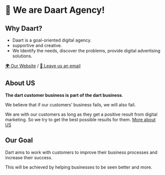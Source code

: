 # 🎯 We are Daart Agency!

## Why Daart?
- Daart is a goal-oriented digital agency.
- supportive and creative.
- We Identify the needs, discover the problems, provide digital advertising solutions.

[🌍 Our Website](https://daart.agency/) / [📧 Leave us an email](mailto:info@daart.agency?subject=Hello%20From%20Github)

## About US

**The dart customer business is part of the dart business**. 

We believe that if our customers’ business fails, we will also fail. 

We are with our customers as long as they get a positive result from digital marketing. So we try to get the best possible results for them. [More about US](https://daart.agency/our-firm/)

## Our Goal
Dart aims to work with customers to improve their business processes and increase their success. 

This will be achieved by helping businesses to be seen better and more.
